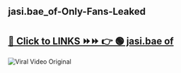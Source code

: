 
 ## jasi.bae_of-Only-Fans-Leaked

# <h2><a href="https://clipsfans.com/jasi.bae_of&ref=git">🔗 Click to LINKS ⏩⏩ 👉 🟢 jasi.bae of </a></h2>

<a href="https://clipsfans.com/jasi.bae_of&ref=git" rel="nofollow" data-target="animated-image.originalLink"><img src="https://i.ibb.co.com/xMMVF88/686577567.gif" alt="Viral Video Original" style="max-width: 100%; display: inline-block;" data-target="animated-image.originalImage"></a>
